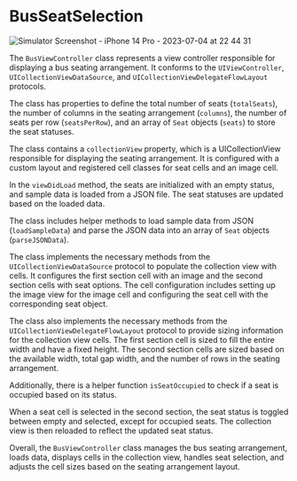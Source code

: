 # BusSeatSelection


![Simulator Screenshot - iPhone 14 Pro - 2023-07-04 at 22 44 31](https://github.com/vimalbosamia/BusSeatSelection/assets/12189623/e3610404-4091-4c5b-af0a-3d5e1ae45d91)


The `BusViewController` class represents a view controller responsible for displaying a bus seating arrangement. It conforms to the `UIViewController`, `UICollectionViewDataSource`, and `UICollectionViewDelegateFlowLayout` protocols.

The class has properties to define the total number of seats (`totalSeats`), the number of columns in the seating arrangement (`columns`), the number of seats per row (`seatsPerRow`), and an array of `Seat` objects (`seats`) to store the seat statuses.

The class contains a `collectionView` property, which is a UICollectionView responsible for displaying the seating arrangement. It is configured with a custom layout and registered cell classes for seat cells and an image cell.

In the `viewDidLoad` method, the seats are initialized with an empty status, and sample data is loaded from a JSON file. The seat statuses are updated based on the loaded data.

The class includes helper methods to load sample data from JSON (`loadSampleData`) and parse the JSON data into an array of `Seat` objects (`parseJSONData`).

The class implements the necessary methods from the `UICollectionViewDataSource` protocol to populate the collection view with cells. It configures the first section cell with an image and the second section cells with seat options. The cell configuration includes setting up the image view for the image cell and configuring the seat cell with the corresponding seat object.

The class also implements the necessary methods from the `UICollectionViewDelegateFlowLayout` protocol to provide sizing information for the collection view cells. The first section cell is sized to fill the entire width and have a fixed height. The second section cells are sized based on the available width, total gap width, and the number of rows in the seating arrangement.

Additionally, there is a helper function `isSeatOccupied` to check if a seat is occupied based on its status.

When a seat cell is selected in the second section, the seat status is toggled between empty and selected, except for occupied seats. The collection view is then reloaded to reflect the updated seat status.

Overall, the `BusViewController` class manages the bus seating arrangement, loads data, displays cells in the collection view, handles seat selection, and adjusts the cell sizes based on the seating arrangement layout.
